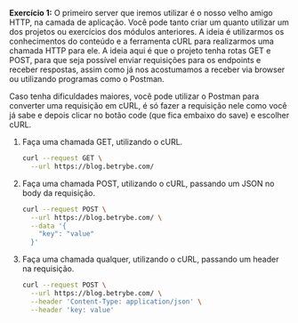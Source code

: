 **Exercício 1:** O primeiro server que iremos utilizar é o nosso velho amigo HTTP, na camada de aplicação. Você pode tanto criar um quanto utilizar um dos projetos ou exercícios dos módulos anteriores. A ideia é utilizarmos os conhecimentos do conteúdo e a ferramenta cURL para realizarmos uma chamada HTTP para ele. A ideia aqui é que o projeto tenha rotas GET e POST, para que seja possível enviar requisições para os endpoints e receber respostas, assim como já nos acostumamos a receber via browser ou utilizando programas como o Postman.

Caso tenha dificuldades maiores, você pode utilizar o Postman para converter uma requisição em cURL, é só fazer a requisição nele como você já sabe e depois clicar no botão code (que fica embaixo do save) e escolher cURL.

1. Faça uma chamada GET, utilizando o cURL.

    ```bash
    curl --request GET \
      --url https://blog.betrybe.com/
    ```

2. Faça uma chamada POST, utilizando o cURL, passando um JSON no body da requisição.

    ```bash
    curl --request POST \
      --url https://blog.betrybe.com/ \
      --data '{
        "key": "value"
      }'
    ```

3. Faça uma chamada qualquer, utilizando o cURL, passando um header na requisição.

    ```bash
    curl --request POST \
      --url https://blog.betrybe.com/ \
      --header 'Content-Type: application/json' \
      --header 'key: value'
    ```